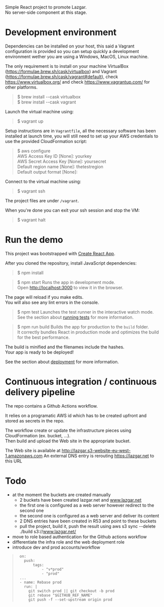 Simple React project to promote Lazgar.  
No server-side component at this stage.  

# Development environment
Dependencies can be installed on your host, this said a Vagrant configuration is provided so you can setup quickly a development environment wether you are using a Windows, MacOS, Linux machine.

The only requirement is to install on your machine VirtualBox (https://formulae.brew.sh/cask/virtualbox) and Vagrant (https://formulae.brew.sh/cask/vagrant#default), check https://www.virtualbox.org/ and check https://www.vagrantup.com/ for other platforms.
>$ brew install --cask virtualbox  
>$ brew install --cask vagrant  

Launch the virtual machine using:
>$ vagrant up

Setup instructions are in `Vagrantfile`, all the necessary software has been installed at launch time, you will still need to set up your AWS credentials to use the provided CloudFormation script:
>$ aws configure  
>AWS Access Key ID [None]: yourkey  
> AWS Secret Access Key [None]: yoursecret  
> Default region name [None]: thetestregion  
> Default output format [None]: 

Connect to the virtual machine using:
>$ vagrant ssh 

The project files are under `/vagrant`.

When you're done you can exit your ssh session and stop the VM:
>$ vagrant halt

# Run the demo
This project was bootstrapped with [Create React App](https://github.com/facebook/create-react-app).

After you cloned the repository, install JavaScript dependencies:
>$ npm install  

>$ npm start
Runs the app in development mode.<br />
Open [http://localhost:3000](http://localhost:3000) to view it in the browser.

The page will reload if you make edits.<br />
You will also see any lint errors in the console.

>$ npm test
Launches the test runner in the interactive watch mode.<br />
See the section about [running tests](https://facebook.github.io/create-react-app/docs/running-tests) for more information.

>$ npm run build
Builds the app for production to the `build` folder.<br />
It correctly bundles React in production mode and optimizes the build for the best performance.

The build is minified and the filenames include the hashes.<br />
Your app is ready to be deployed!

See the section about [deployment](https://facebook.github.io/create-react-app/docs/deployment) for more information.

# Continuous integration / continuous delivery pipeline
The repo contains a Github Actions workflow.

It relies on a programatic AWS id which has to be created upfront and stored as secrets in the repo.  

The workflow create or update the infrastructure pieces using CloudFormation (ex. bucket, ...).  
Then build and upload the Web site in the appropriate bucket.  

The Web site is available at http://lazgar.s3-website-eu-west-1.amazonaws.com
An external DNS entry is rerouting https://lazgar.net to this URL

# Todo
* at the moment the buckets are created manually
    * 2 buckets have been created lazgar.net and www.lazgar.net
    * the first one is configured as a web server however redirect to the second one
    * the second one is configured as a web server and deliver its content
    * 2 DNS entries have been created in R53 and point to these buckets
    * pull the project, build it, push the result using aws s3 sync --delete ./build s3://www.lazgar.net/
* move to role based authentication for the Github actions workflow
* differentiate the infra role and the web deployment role
* introduce dev and prod accounts/workflow  
>      on:  
>        push:  
>            tags:  
>                - "v*prod"  
>                - "prod" 
>      ...
>      - name: Rebase prod
>        run: |
>          git switch prod || git checkout -b prod
>          git rebase "$GITHUB_REF_NAME"
>          git push -f --set-upstream origin prod
